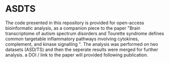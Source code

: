 # ASDTS
The code presented in this repository is provided for open-access bioinformatic analysis, as a companion piece to the paper "Brain transcriptome of autism spectrum disorders and Tourette syndrome defines common targetable inflammatory pathways involving cytokines, complement, and kinase signalling ". The analysis was performed on two datasets (ASD/TS) and then the seperate results were merged for further analysis. a DOI / link to the paper will provided following publication.

